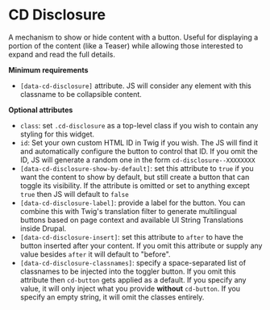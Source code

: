 # CD Disclosure

A mechanism to show or hide content with a button. Useful for displaying a portion of the content (like a Teaser) while allowing those interested to expand and read the full details.

**Minimum requirements**

- `[data-cd-disclosure]` attribute. JS will consider any element with this classname to be collapsible content.

**Optional attributes**

- `class`: set `.cd-disclosure` as a top-level class if you wish to contain any styling for this widget.
- `id`: Set your own custom HTML ID in Twig if you wish. The JS will find it and automatically configure the button to control that ID. If you omit the ID, JS will generate a random one in the form `cd-disclosure--XXXXXXXX`
- `[data-cd-disclosure-show-by-default]`: set this attribute to `true` if you want the content to show by default, but still create a button that can toggle its visibility. If the attribute is omitted or set to anything except `true` then JS will default to `false`
- `[data-cd-disclosure-label]`: provide a label for the button. You can combine this with Twig's translation filter to generate multilingual buttons based on page context and available UI String Translations inside Drupal.
- `[data-cd-disclosure-insert]`: set this attribute to `after` to have the button inserted after your content. If you omit this attribute or supply any value besides `after` it will default to "before".
- `[data-cd-disclosure-classnames]`: specify a space-separated list of classnames to be injected into the toggler button. If you omit this attribute then `cd-button` gets applied as a default. If you specify any value, it will only inject what you provide **without** `cd-button`. If you specify an empty string, it will omit the classes entirely.
